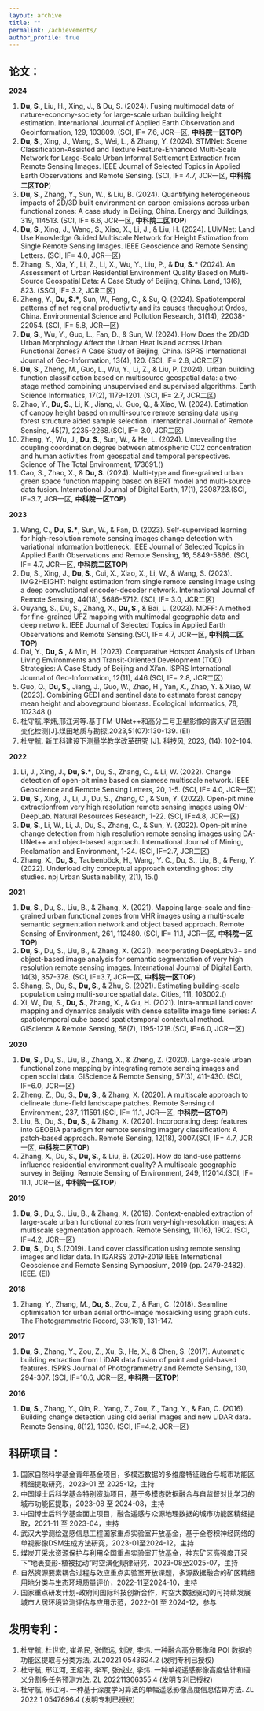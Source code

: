 ```yaml
---
layout: archive
title: ""
permalink: /achievements/
author_profile: true
---
```


## 论文：

**2024**

1. **Du, S**., Liu, H., Xing, J., & Du, S. (2024). Fusing multimodal data of nature-economy-society for large-scale urban building height estimation. International Journal of Applied Earth Observation and Geoinformation, 129, 103809. (SCI, IF= 7.6, JCR一区, **中科院一区TOP**)
2. **Du, S**., Xing, J., Wang, S., Wei, L., & Zhang, Y. (2024). STMNet: Scene Classification-Assisted and Texture Feature-Enhanced Multi-Scale Network for Large-Scale Urban Informal Settlement Extraction from Remote Sensing Images. IEEE Journal of Selected Topics in Applied Earth Observations and Remote Sensing. (SCI, IF= 4.7, JCR一区, **中科院二区TOP**)
3. **Du, S**., Zhang, Y., Sun, W., & Liu, B. (2024). Quantifying heterogeneous impacts of 2D/3D built environment on carbon emissions across urban functional zones: A case study in Beijing, China. Energy and Buildings, 319, 114513. (SCI, IF= 6.6, JCR一区, **中科院二区TOP**)
4. **Du, S**., Xing, J., Wang, S., Xiao, X., Li, J., & Liu, H. (2024). LUMNet: Land Use Knowledge Guided Multiscale Network for Height Estimation from Single Remote Sensing Images. IEEE Geoscience and Remote Sensing Letters. (SCI, IF= 4.0, JCR一区)
5. Zhang, S., Xia, Y., Li, Z., Li, X., Wu, Y., Liu, P., & __Du, S.*__ (2024). An Assessment of Urban Residential Environment Quality Based on Multi-Source Geospatial Data: A Case Study of Beijing, China. Land, 13(6), 823. (SSCI, IF= 3.2, JCR二区)
6. Zheng, Y., __Du, S.*__, Sun, W., Feng, C., & Su, Q. (2024). Spatiotemporal patterns of net regional productivity and its causes throughout Ordos, China. Environmental Science and Pollution Research, 31(14), 22038-22054. (SCI, IF= 5.8, JCR一区)
7. **Du, S**., Wu, Y., Guo, L., Fan, D., & Sun, W. (2024). How Does the 2D/3D Urban Morphology Affect the Urban Heat Island across Urban Functional Zones? A Case Study of Beijing, China. ISPRS International Journal of Geo-Information, 13(4), 120. (SCI, IF= 2.8, JCR二区)
8. **Du, S**., Zheng, M., Guo, L., Wu, Y., Li, Z., & Liu, P. (2024). Urban building function classification based on multisource geospatial data: a two-stage method combining unsupervised and supervised algorithms. Earth Science Informatics, 17(2), 1179-1201. (SCI, IF= 2.7, JCR二区)
9. Zhao, Y., **Du, S**., Li, K., Jiang, J., Guo, Q., & Xiao, W. (2024). Estimation of canopy height based on multi-source remote sensing data using forest structure aided sample selection. International Journal of Remote Sensing, 45(7), 2235-2268.(SCI, IF= 3.0, JCR二区)
10. Zheng, Y., Wu, J., **Du, S**., Sun, W., & He, L. (2024). Unrevealing the coupling coordination degree between atmospheric CO2 concentration and human activities from geospatial and temporal perspectives. Science of The Total Environment, 173691.()
11. Cao, S., Zhao, X., & **Du, S**. (2024). Multi-type and fine-grained urban green space function mapping based on BERT model and multi-source data fusion. International Journal of Digital Earth, 17(1), 2308723.(SCI, IF=3.7, JCR一区, **中科院一区TOP**)

**2023**

1. Wang, C., __Du, S.*__, Sun, W., & Fan, D. (2023). Self-supervised learning for high-resolution remote sensing images change detection with variational information bottleneck. IEEE Journal of Selected Topics in Applied Earth Observations and Remote Sensing, 16, 5849-5866. (SCI, IF= 4.7, JCR一区, **中科院二区TOP**)
2. Du, S., Xing, J., **Du, S**., Cui, X., Xiao, X., Li, W., & Wang, S. (2023). IMG2HEIGHT: height estimation from single remote sensing image using a deep convolutional encoder-decoder network. International Journal of Remote Sensing, 44(18), 5686-5712. (SCI, IF= 3.0, JCR二区)
3. Ouyang, S., Du, S., Zhang, X., **Du, S**., & Bai, L. (2023). MDFF: A method for fine-grained UFZ mapping with multimodal geographic data and deep network. IEEE Journal of Selected Topics in Applied Earth Observations and Remote Sensing.(SCI, IF= 4.7, JCR一区, **中科院二区TOP**)
4. Dai, Y., **Du, S**., & Min, H. (2023). Comparative Hotspot Analysis of Urban Living Environments and Transit-Oriented Development (TOD) Strategies: A Case Study of Beijing and Xi’an. ISPRS International Journal of Geo-Information, 12(11), 446.(SCI, IF= 2.8, JCR二区)
5. Guo, Q., **Du, S**., Jiang, J., Guo, W., Zhao, H., Yan, X., Zhao, Y. & Xiao, W. (2023). Combining GEDI and sentinel data to estimate forest canopy mean height and aboveground biomass. Ecological Informatics, 78, 102348.()
6. 杜守航,李炜,邢江河等.基于FM-UNet++和高分二号卫星影像的露天矿区范围变化检测[J].煤田地质与勘探,2023,51(07):130-139. (EI)
7. 杜守航. 新工科建设下测量学教学改革研究 [J]. 科技风, 2023, (14): 102-104.

**2022**

1. Li, J., Xing, J., __Du, S.*__, Du, S., Zhang, C., & Li, W. (2022). Change detection of open-pit mine based on siamese multiscale network. IEEE Geoscience and Remote Sensing Letters, 20, 1-5. (SCI, IF= 4.0, JCR一区)
2. **Du, S**., Xing, J., Li, J., Du, S., Zhang, C., & Sun, Y. (2022).  Open-pit mine extractionfrom very high resolution remote sensing images using OM-DeepLab. Natural Resources Research, 1-22. (SCI, IF=4.8, JCR一区)
3. **Du, S**., Li, W., Li, J., Du, S., Zhang, C., & Sun, Y. (2022). Open-pit mine change detection from high resolution remote sensing images using DA-UNet++ and object-based approach. International Journal of Mining, Reclamation and Environment, 1-24. (SCI, IF=2.7, JCR二区)
4. Zhang, X., **Du, S**., Taubenböck, H., Wang, Y. C., Du, S., Liu, B., & Feng, Y. (2022). Underload city conceptual approach extending ghost city studies. npj Urban Sustainability, 2(1), 15.()

**2021**

1. **Du, S**., Du, S., Liu, B., & Zhang, X. (2021). Mapping large-scale and fine-grained urban functional zones from VHR images using a multi-scale semantic segmentation network and object based approach. Remote Sensing of Environment, 261, 112480. (SCI, IF= 11.1, JCR一区, **中科院一区TOP**)
2. **Du, S**., Du, S., Liu, B., & Zhang, X. (2021). Incorporating DeepLabv3+ and object-based image analysis for semantic segmentation of very high resolution remote sensing images. International Journal of Digital Earth, 14(3), 357-378. (SCI, IF=3.7, JCR一区, **中科院一区TOP**)
3. Shang, S., Du, S., **Du, S**., & Zhu, S. (2021). Estimating building-scale population using multi-source spatial data. Cities, 111, 103002.()
4. Xi, W., Du, S., **Du, S**., Zhang, X., & Gu, H. (2021). Intra-annual land cover mapping and dynamics analysis with dense satellite image time series: A spatiotemporal cube based spatiotemporal contextual method. GIScience & Remote Sensing, 58(7), 1195-1218.(SCI, IF=6.0, JCR一区)

**2020**

1. **Du, S**., Du, S., Liu, B., Zhang, X., & Zheng, Z. (2020). Large-scale urban functional zone mapping by integrating remote sensing images and open social data. GIScience & Remote Sensing, 57(3), 411-430. (SCI, IF=6.0, JCR一区)
2. Zheng, Z., Du, S., **Du, S**., & Zhang, X. (2020). A multiscale approach to delineate dune-field landscape patches. Remote Sensing of Environment, 237, 111591.(SCI, IF= 11.1, JCR一区, **中科院一区TOP**)
3. Liu, B., Du, S., **Du, S**., & Zhang, X. (2020). Incorporating deep features into GEOBIA paradigm for remote sensing imagery classification: A patch-based approach. Remote Sensing, 12(18), 3007.(SCI, IF= 4.7, JCR一区, **中科院二区TOP**)
4. Zhang, X., Du, S., **Du, S**., & Liu, B. (2020). How do land-use patterns influence residential environment quality? A multiscale geographic survey in Beijing. Remote Sensing of Environment, 249, 112014.(SCI, IF= 11.1, JCR一区, **中科院一区TOP**)

**2019**

1. **Du, S**., Du, S., Liu, B., & Zhang, X. (2019). Context-enabled extraction of large-scale urban functional zones from very-high-resolution images: A multiscale segmentation approach. Remote Sensing, 11(16), 1902. (SCI, IF=4.2, JCR一区)
2. **Du, S**., Du, S.(2019). Land cover classification using remote sensing images and lidar data. In IGARSS 2019-2019 IEEE International Geoscience and Remote Sensing Symposium, 2019 (pp. 2479-2482). IEEE. (EI)

**2018**

1. Zhang, Y., Zhang, M., **Du, S**., Zou, Z., & Fan, C. (2018). Seamline optimisation for urban aerial ortho‐image mosaicking using graph cuts. The Photogrammetric Record, 33(161), 131-147.

**2017**

1. **Du, S**., Zhang, Y., Zou, Z., Xu, S., He, X., & Chen, S. (2017). Automatic building extraction from LiDAR data fusion of point and grid-based features. ISPRS Journal of Photogrammetry and Remote Sensing, 130, 294-307. (SCI, IF=10.6, JCR一区, **中科院一区TOP**)

**2016**

1. **Du, S**., Zhang, Y., Qin, R., Yang, Z., Zou, Z., Tang, Y., & Fan, C. (2016). Building change detection using old aerial images and new LiDAR data. Remote Sensing, 8(12), 1030. (SCI, IF=4.2, JCR一区)


## 科研项目：

1. 国家自然科学基金青年基金项目，多模态数据的多维度特征融合与城市功能区精细提取研究，2023-01 至 2025-12，主持
2. 中国博士后科学基金特别资助项目，基于多模态数据融合与自监督对比学习的城市功能区提取，2023-08 至 2024-08，主持
3. 中国博士后科学基金面上项目，融合遥感与众源地理数据的城市功能区精细提取，2021-11 至 2023-04，主持
4. 武汉大学测绘遥感信息工程国家重点实验室开放基金，基于全卷积神经网络的单视影像DSM生成方法研究，2023-01至2024-12，主持
5. 煤炭开采水资源保护与利用全国重点实验室开放基金，神东矿区高强度开采下“地表变形-植被扰动”时空演化规律研究，2023-08至2025-07，主持
6. 自然资源要素耦合过程与效应重点实验室开放课题，多源数据融合的矿区精细用地分类与生态环境质量评价，2022-11至2024-10，主持
7. 国家重点研发计划-政府间国际科技创新合作，时空大数据驱动的可持续发展城市人居环境监测评估与应用示范，2022-01 至 2024-12，参与

## 发明专利：

1. 杜守航, 杜世宏, 崔希民, 张修远, 刘波, 李炜. 一种融合高分影像和 POI 数据的功能区提取与分类方法. ZL20221 0543624.2 (发明专利已授权)
2. 杜守航, 邢江河, 王绍宇, 李军, 张成业, 李炜. 一种单视遥感影像高度估计和语义分割多任务预测方法. ZL 202211306355.4 (发明专利已授权)
3. 杜守航, 邢江河. 一种基于深度学习算法的单幅遥感影像高度信息估算方法. ZL 2022 1 0547696.4 (发明专利已授权)

